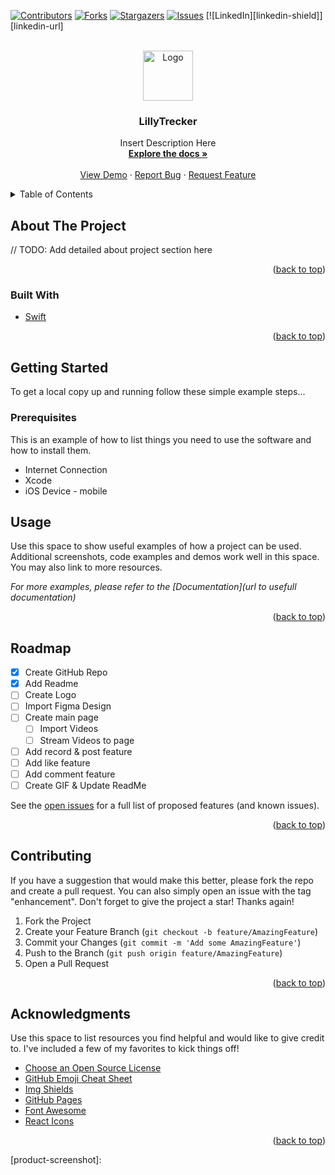<div id="top"></div>




<!-- PROJECT SHIELDS -->
<!--
*** I'm using markdown "reference style" links for readability.
*** Reference links are enclosed in brackets [ ] instead of parentheses ( ).
*** See the bottom of this document for the declaration of the reference variables
*** for contributors-url, forks-url, etc. This is an optional, concise syntax you may use.
*** https://www.markdownguide.org/basic-syntax/#reference-style-links
-->

[![Contributors][contributors-shield]][contributors-url]
[![Forks][forks-shield]][forks-url]
[![Stargazers][stars-shield]][stars-url]
[![Issues][issues-shield]][issues-url]
[![LinkedIn][linkedin-shield]][linkedin-url]




<!-- PROJECT LOGO -->
<br />
<div align="center">
 <a href="https://github.com/isaiahmcnealy/LillyTrecker">
    <img src="logo.png" alt="Logo" width="80" height="80">
  </a>

  <h3 align="center">LillyTrecker</h3>

  <p align="center">
    Insert Description Here
    <br />
    <a href="https://github.com/isaiahmcnealy/LillyTrecker"><strong>Explore the docs »</strong></a>
    <br />
    <br />
    <a href="https://github.com/isaiahmcnealy/LillyTrecker">View Demo</a>
    ·
    <a href="https://github.com/isaiahmcnealy/LillyTrecker/issues/new">Report Bug</a>
    ·
    <a href="https://github.com/isaiahmcnealy/LillyTrecker/issues/">Request Feature</a>
  </p>
</div>



<!-- TABLE OF CONTENTS -->
<details>
  <summary>Table of Contents</summary>
  <ol>
    <li>
      <a href="#about-the-project">About The Project</a>
      <ul>
        <li><a href="#built-with">Built With</a></li>
      </ul>
    </li>
    <li>
      <a href="#getting-started">Getting Started</a>
      <ul>
        <li><a href="#prerequisites">Prerequisites</a></li>
        <li><a href="#installation">Installation</a></li>
      </ul>
    </li>
    <li><a href="#usage">Usage</a></li>
    <li><a href="#roadmap">Roadmap</a></li>
    <li><a href="#contributing">Contributing</a></li>
    <li><a href="#license">License</a></li>
    <li><a href="#contact">Contact</a></li>
    <li><a href="#acknowledgments">Acknowledgments</a></li>
  </ol>
</details>



<!-- ABOUT THE PROJECT -->
## About The Project

// TODO: Add detailed about project section here 
<p align="right">(<a href="#top">back to top</a>)</p>



### Built With

* [Swift](https://developer.apple.com/swift/)

<p align="right">(<a href="#top">back to top</a>)</p>



<!-- GETTING STARTED -->
## Getting Started

To get a local copy up and running follow these simple example steps...

### Prerequisites

This is an example of how to list things you need to use the software and how to install them.
* Internet Connection
* Xcode
* iOS Device - mobile


<!-- USAGE EXAMPLES -->
## Usage

Use this space to show useful examples of how a project can be used. Additional screenshots, code examples and demos work well in this space. You may also link to more resources.

_For more examples, please refer to the [Documentation](url to usefull documentation)_
<!-- _For more examples, please refer to the [Documentation](http://isaiahmcnealy.com/projects/OpenStreetMap_Route_Planner)_ -->

<p align="right">(<a href="#top">back to top</a>)</p>



<!-- ROADMAP -->
## Roadmap

- [x] Create GitHub Repo
- [x] Add Readme
- [ ] Create Logo
- [ ] Import Figma Design
- [ ] Create main page
  - [ ] Import Videos
  - [ ] Stream Videos to page
- [ ] Add record & post feature
- [ ] Add like feature
- [ ] Add comment feature
- [ ] Create GIF & Update ReadMe 

See the [open issues](https://github.com/isaiahmcnealy/LillyTrecker.git) for a full list of proposed features (and known issues).

<p align="right">(<a href="#top">back to top</a>)</p>



<!-- CONTRIBUTING -->
## Contributing

If you have a suggestion that would make this better, please fork the repo and create a pull request. You can also simply open an issue with the tag "enhancement".
Don't forget to give the project a star! Thanks again!

1. Fork the Project
2. Create your Feature Branch (`git checkout -b feature/AmazingFeature`)
3. Commit your Changes (`git commit -m 'Add some AmazingFeature'`)
4. Push to the Branch (`git push origin feature/AmazingFeature`)
5. Open a Pull Request

<p align="right">(<a href="#top">back to top</a>)</p>


<!-- ACKNOWLEDGMENTS -->
## Acknowledgments

Use this space to list resources you find helpful and would like to give credit to. I've included a few of my favorites to kick things off!

* [Choose an Open Source License](https://choosealicense.com)
* [GitHub Emoji Cheat Sheet](https://www.webpagefx.com/tools/emoji-cheat-sheet)
* [Img Shields](https://shields.io)
* [GitHub Pages](https://pages.github.com)
* [Font Awesome](https://fontawesome.com)
* [React Icons](https://react-icons.github.io/react-icons/search)

<p align="right">(<a href="#top">back to top</a>)</p>


<!-- MARKDOWN LINKS & IMAGES -->
<!-- https://www.markdownguide.org/basic-syntax/#reference-style-links -->
[contributors-shield]: https://img.shields.io/github/contributors/isaiahmcnealy/LillyTrecker.svg?style=for-the-badge
[contributors-url]: https://github.com/isaiahmcnealy/LillyTrecker/graphs/contributors
[forks-shield]: https://img.shields.io/github/forks/isaiahmcnealy/LillyTrecker.svg?style=for-the-badge
[forks-url]: https://github.com/isaiahmcnealy/LillyTrecker/network/members
[stars-shield]: https://img.shields.io/github/stars/isaiahmcnealy/LillyTrecker.svg?style=for-the-badge
[stars-url]: https://github.com/isaiahmcnealy/LillyTrecker/stargazers
[issues-shield]: https://img.shields.io/github/issues/isaiahmcnealy/LillyTrecker.svg?style=for-the-badge
[issues-url]: https://github.com/isaiahmcnealy/LillyTrecker/issues
[license-shield]: https://img.shields.io/github/license/isaiahmcnealy/LillyTrecker.svg?style=for-the-badge
[license-url]: https://github.com/isaiahmcnealy/LillyTrecker/blob/master/LICENSE.txt
[product-screenshot]: 
